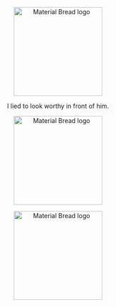 <p align="center">
    <img width="200" src="https://cdn.discordapp.com/attachments/1266570127470760079/1308736598208282676/Untitled585_20241120180757.png?ex=673f0770&is=673db5f0&hm=fb9cb3e10d5a1776485c33df9fab767003cf15e28f60722ab939e9352b1defc9&" alt="Material Bread logo">
</p>

<p align="center">
    I lied to look worthy in front of him.
</p>

<p align="center">
    <img width="200" src="https://cdn.discordapp.com/attachments/1266570127470760079/1308736642382692432/Untitled584_20241120180532.png?ex=673f077a&is=673db5fa&hm=991f28379ae91eb88f16e11ca6686b282b65582a37d5b3c8949752dfed9857ec&" alt="Material Bread logo">
</p>

<p align="center">
    <img width="200" src="https://cdn.discordapp.com/attachments/1266570127470760079/1308738199354474546/Untitled588_20241120181808.png?ex=673f08ed&is=673db76d&hm=1c39ef7a740d9298fd36437c194f8286ba4e7b06351d9d1e6fb671647765eab4&" alt="Material Bread logo">
</p>
